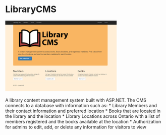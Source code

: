 # LibraryCMS
<div style="text-align:center; width: 70%;"><img src="https://raw.githubusercontent.com/a-hagar/LibraryCMS/master/home-screen.PNG" /></div>
<br />
A library content management system built with ASP.NET. The CMS connects to a database with information such as:
   * Library Members and their contact information and preferred location
   * Books that are located in the library and the location
   * Library Locations across Ontario with a list of members registered and the books available at the location
   * Authorization for admins to edit, add, or delete any information for visitors to view

